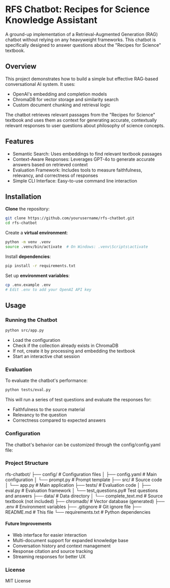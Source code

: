# RFS Chatbot: Recipes for Science Knowledge Assistant

A ground-up implementation of a Retrieval-Augmented Generation (RAG) chatbot without relying on any heavyweight frameworks. This chatbot is specifically designed to answer questions about the "Recipes for Science" textbook.
## Overview

This project demonstrates how to build a simple but effective RAG-based conversational AI system. It uses:

* OpenAI's embedding and completion models
* ChromaDB for vector storage and similarity search
* Custom document chunking and retrieval logic

The chatbot retrieves relevant passages from the "Recipes for Science" textbook and uses them as context for generating accurate, contextually relevant responses to user questions about philosophy of science concepts.
## Features

* Semantic Search: Uses embeddings to find relevant textbook passages
* Context-Aware Responses: Leverages GPT-4o to generate accurate answers based on retrieved context
* Evaluation Framework: Includes tools to measure faithfulness, relevancy, and correctness of responses
* Simple CLI Interface: Easy-to-use command line interaction

## Installation

**Clone** the repository:

```bash 
git clone https://github.com/yourusername/rfs-chatbot.git
cd rfs-chatbot
```

Create a **virtual environment**:

```bash
python -m venv .venv
source .venv/bin/activate  # On Windows: .venv\Scripts\activate
```

Install **dependencies**:

```bash
pip install -r requirements.txt
```
Set up **environment variables**:

```bash
cp .env.example .env
# Edit .env to add your OpenAI API key
```
## Usage
### Running the Chatbot

```bash
python src/app.py
```

- Load the configuration
- Check if the collection already exists in ChromaDB
- If not, create it by processing and embedding the textbook
- Start an interactive chat session

### Evaluation
To evaluate the chatbot's performance:
```bash
python tests/eval.py
```

This will run a series of test questions and evaluate the responses for:



* Faithfulness to the source material
* Relevancy to the question
* Correctness compared to expected answers

### Configuration

The chatbot's behavior can be customized through the config/config.yaml file:
### Project Structure

rfs-chatbot/
  ├── config/              # Configuration files
  │   ├── config.yaml      # Main configuration 
  │   └── prompt.py        # Prompt template
  ├── src/                 # Source code
  │   └── app.py           # Main application
  ├── tests/               # Evaluation code
  │   ├── eval.py          # Evaluation framework
  │   └── test_questions.py# Test questions and answers
  ├── data/                # Data directory
  │   └── complete_text.md # Source textbook (not included)
  ├── chromadb/            # Vector database (generated)
  ├── .env                 # Environment variables
  ├── .gitignore           # Git ignore file
  ├── README.md            # This file
  └── requirements.txt     # Python dependencies

#### **Future Improvements**

* Web interface for easier interaction
* Multi-document support for expanded knowledge base
* Conversation history and context management
* Response citation and source tracking
* Streaming responses for better UX

### License

MIT License
